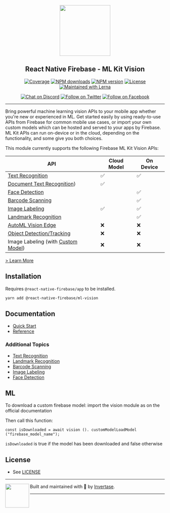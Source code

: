 <p align="center">
  <a href="https://rnfirebase.io">
    <img width="160px" src="https://i.imgur.com/JIyBtKW.png"><br/>
  </a>
  <h2 align="center">React Native Firebase - ML Kit Vision</h2>
</p>

<p align="center">
  <a href="https://api.rnfirebase.io/coverage/ml-vision/detail"><img src="https://api.rnfirebase.io/coverage/ml-vision/badge?style=flat-square" alt="Coverage"></a>
  <a href="https://www.npmjs.com/package/@react-native-firebase/ml-vision"><img src="https://img.shields.io/npm/dm/@react-native-firebase/ml-vision.svg?style=flat-square" alt="NPM downloads"></a>
  <a href="https://www.npmjs.com/package/@react-native-firebase/ml-vision"><img src="https://img.shields.io/npm/v/@react-native-firebase/ml-vision.svg?style=flat-square" alt="NPM version"></a>
  <a href="/LICENSE"><img src="https://img.shields.io/npm/l/react-native-firebase.svg?style=flat-square" alt="License"></a>
  <a href="https://lerna.js.org/"><img src="https://img.shields.io/badge/maintained%20with-lerna-cc00ff.svg?style=flat-square" alt="Maintained with Lerna"></a>
</p>

<p align="center">
  <a href="https://invertase.link/discord"><img src="https://img.shields.io/discord/295953187817521152.svg?style=flat-square&colorA=7289da&label=Chat%20on%20Discord" alt="Chat on Discord"></a>
  <a href="https://twitter.com/rnfirebase"><img src="https://img.shields.io/twitter/follow/rnfirebase.svg?style=flat-square&colorA=1da1f2&colorB=&label=Follow%20on%20Twitter" alt="Follow on Twitter"></a>
  <a href="https://www.facebook.com/groups/rnfirebase"><img src="https://img.shields.io/badge/Follow%20on%20Facebook-4172B8?logo=facebook&style=flat-square&logoColor=fff" alt="Follow on Facebook"></a>
</p>

---

Bring powerful machine learning vision APIs to your mobile app whether you're new or experienced in ML. Get started easily by using ready-to-use APIs from Firebase for common mobile use cases, or import your own custom models which can be hosted and served to your apps by Firebase. ML Kit APIs can run on-device or in the cloud, depending on the functionality, and some give you both choices.

This module currently supports the following Firebase ML Kit Vision APIs:

| API                                 | Cloud Model | On Device |
|-------------------------------------|-------------|-----------|
| [Text Recognition](https://firebase.google.com/docs/ml-kit/recognize-text)                    | ✅          | ✅        |
| [Document Text Recognition](https://firebase.google.com/docs/ml-kit/recognize-text))           | ✅          |           |
| [Face Detection](https://firebase.google.com/docs/ml-kit/detect-faces)                      |             | ✅        |
| [Barcode Scanning](https://firebase.google.com/docs/ml-kit/read-barcodes)                   |             | ✅        |
| [Image Labeling](https://firebase.google.com/docs/ml-kit/label-images)                     | ✅          | ✅        |
| [Landmark Recognition](https://firebase.google.com/docs/ml-kit/recognize-landmarks)                |             | ✅        |
| [AutoML Vision Edge](https://firebase.google.com/docs/ml-kit/automl-image-labeling)                  | ❌          | ❌        |
| [Object Detection/Tracking](https://firebase.google.com/docs/ml-kit/object-detection)           | ❌          | ❌        |
| Image Labeling (with [Custom Model]((https://firebase.google.com/docs/ml-kit/label-images))) | ❌          | ❌        |

[> Learn More](https://firebase.google.com/products/ml-kit/)

## Installation

Requires `@react-native-firebase/app` to be installed.

```bash
yarn add @react-native-firebase/ml-vision
```

## Documentation

- [Quick Start](https://rnfirebase.io/ml-vision/usage)
- [Reference](https://rnfirebase.io/reference/ml-vision)

### Additional Topics

- [Text Recognition](https://rnfirebase.io/ml-vision/text-recognition)
- [Landmark Recognition](https://rnfirebase.io/ml-vision/landmark-recognition)
- [Barcode Scanning](https://rnfirebase.io/ml-vision/barcode-scanning)
- [Image Labeling](https://rnfirebase.io/ml-vision/image-labeling)
- [Face Detection](https://rnfirebase.io/ml-vision/face-detection)

## ML

To download a custom firebase model: import the vision module as on the official documentation

Then call this function:

``const isDownloaded = await vision (). customModelLoadModel ("firebase_model_name");``

`isDownloaded` is true if the model has been downloaded and false otherwise


## License

- See [LICENSE](/LICENSE)

---

<p>
  <img align="left" width="75px" src="https://static.invertase.io/assets/invertase-logo-small.png">
  <p align="left">
    Built and maintained with 💛 by <a href="https://invertase.io">Invertase</a>.
  </p>
</p>

---
